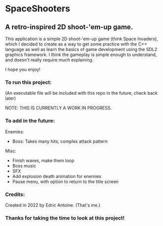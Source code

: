 # SpaceShooters
## A retro-inspired 2D shoot-'em-up game.

This application is a simple 2D shoot-'em-up game (think Space Invaders), which I decided to create as a way to get some practice with the C++ language as well as learn the basics of game development using the SDL2 graphics framework. I think the gameplay is simple enough to understand, and doesn't really require much explaining.

I hope you enjoy!

### To run this project:

(An executable file will be included with this repo in the future, check back later)

NOTE: THIS IS CURRENTLY A WORK IN PROGRESS.

### To add in the future:

Enemies:
- Boss: Takes many hits, complex attack pattern

Misc:
- Finish waves, make them loop
- Boss music
- SFX
- Add explosion death animation for enemies
- Pause menu, with option to return to the title screen

### Credits:

Created in 2022 by Edric Antoine. (That's me.)

### Thanks for taking the time to look at this project!
